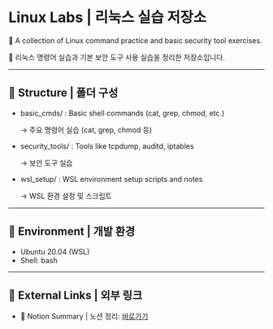 # Linux Labs | 리눅스 실습 저장소
🐧 A collection of Linux command practice and basic security tool exercises.

🐧 리눅스 명령어 실습과 기본 보안 도구 사용 실습을 정리한 저장소입니다.

---

## 📂 Structure | 폴더 구성
- basic_cmds/ : Basic shell commands (cat, grep, chmod, etc.)

  → 주요 명령어 실습 (cat, grep, chmod 등)
- security_tools/ : Tools like tcpdump, auditd, iptables

  → 보안 도구 실습
- wsl_setup/ : WSL environment setup scripts and notes

  → WSL 환경 설정 및 스크립트

---

## 🔧 Environment | 개발 환경
- Ubuntu 20.04 (WSL)
- Shell: bash

---

## 🔗 External Links | 외부 링크
- 📒 Notion Summary | 노션 정리: [바로가기](https://www.notion.so/1c6740684c3c8095a16ef2caddb81202)

